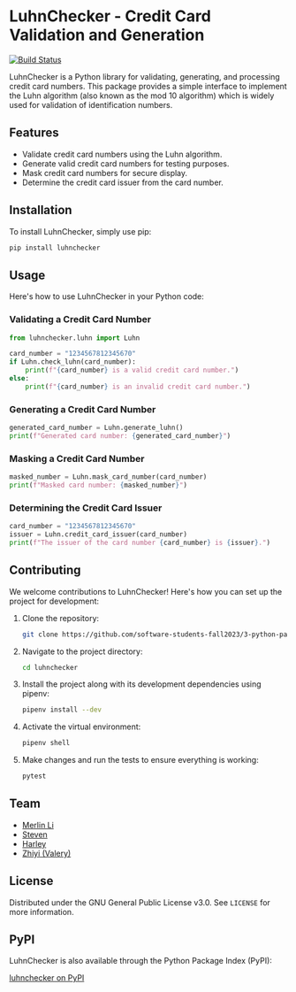 # LuhnChecker - Credit Card Validation and Generation

[![Build Status](https://github.com/software-students-fall2023/3-python-package-exercise-111/actions/workflows/main.yml/badge.svg)](https://github.com/software-students-fall2023/3-python-package-exercise-111/actions)

LuhnChecker is a Python library for validating, generating, and processing credit card numbers. This package provides a simple interface to implement the Luhn algorithm (also known as the mod 10 algorithm) which is widely used for validation of identification numbers.

## Features

- Validate credit card numbers using the Luhn algorithm.
- Generate valid credit card numbers for testing purposes.
- Mask credit card numbers for secure display.
- Determine the credit card issuer from the card number.

## Installation

To install LuhnChecker, simply use pip:

```bash
pip install luhnchecker
```

## Usage

Here's how to use LuhnChecker in your Python code:

### Validating a Credit Card Number

```python
from luhnchecker.luhn import Luhn

card_number = "1234567812345670"
if Luhn.check_luhn(card_number):
    print(f"{card_number} is a valid credit card number.")
else:
    print(f"{card_number} is an invalid credit card number.")
```

### Generating a Credit Card Number

```python
generated_card_number = Luhn.generate_luhn()
print(f"Generated card number: {generated_card_number}")
```

### Masking a Credit Card Number

```python
masked_number = Luhn.mask_card_number(card_number)
print(f"Masked card number: {masked_number}")
```

### Determining the Credit Card Issuer

```python
card_number = "1234567812345670"
issuer = Luhn.credit_card_issuer(card_number)
print(f"The issuer of the card number {card_number} is {issuer}.")
```

## Contributing

We welcome contributions to LuhnChecker! Here's how you can set up the project for development:

1. Clone the repository:
   ```bash
   git clone https://github.com/software-students-fall2023/3-python-package-exercise-111
   ```
2. Navigate to the project directory:
   ```bash
   cd luhnchecker
   ```
3. Install the project along with its development dependencies using pipenv:
   ```bash
   pipenv install --dev
   ```
4. Activate the virtual environment:
   ```bash
   pipenv shell
   ```
5. Make changes and run the tests to ensure everything is working:
   ```bash
   pytest
   ```

## Team

- [Merlin Li](https://github.com/wwxihan2)
- [Steven](https://github.com/stevenkhl446)
- [Harley](https://github.com/harley-bulbasaur)
- [Zhiyi (Valery)](https://github.com/Val001z)
## License

Distributed under the GNU General Public License v3.0. See `LICENSE` for more information.


## PyPI

LuhnChecker is also available through the Python Package Index (PyPI):

[luhnchecker on PyPI](https://pypi.org/project/luhnchecker/)
